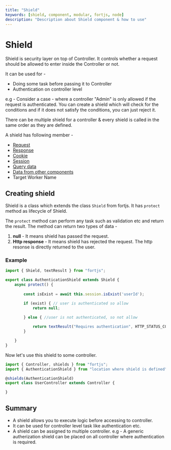 ```yaml
---
title: "Shield"
keywords: [shield, component, modular, fortjs, node]
description: "Description about Shield component & how to use"
---
```


# Shield

Shield is security layer on top of Controller. It controls whether a request should be allowed to enter inside the Controller or not. 

It can be used for -

* Doing some task before passing it to Controller
* Authentication on controller level

e.g - Consider a case - where a controller "Admin" is only allowed if the request is authenticated. You can create a shield which will check for the conditions and if it does not satisfy the conditions, you can just reject it.

There can be multiple shield for a controller & every shield is called in the same order as they are defined.

A shield has following member - 

* [Request](/docs/types/http-request.md)
* [Response](/docs/types/http-response.md)
* [Cookie](/docs/concepts/cookie.md)
* [Session](/docs/concepts/session.md)
* [Query data](/docs/concepts/query.md)
* [Data from other components](/docs/concepts/data.md)
* Target Worker Name

## Creating shield

Shield is a class which extends the class `Shield` from fortjs. It has `protect` method as lifecycle of Shield. 

The `protect` method can perform any task such as validation etc and return the result. The method can return two types of data - 

1. **null** - It means shield has passed the request.
2. **Http response** - It means shield has rejected the request. The http resonse is directly returned to the user.


### Example

```javascript
import { Shield, textResult } from "fortjs";

export class AuthenticationShield extends Shield {
    async protect() {
         
        const isExist = await this.session.isExist('userId');

        if (exist) { // user is authenticated so allow
            return null;

        } else { //user is not authenticated, so not allow
    
            return textResult("Requires authentication", HTTP_STATUS_CODE.BadRequest);
        }

    }
}
```

Now let's use this shield to some controller.

```javascript
import { Controller, shields } from "fortjs";
import { AuthenticationShield } from "location where shield is defined";

@shields(AuthenticationShield) 
export class UserController extends Controller {

}
```

## Summary

* A shield allows you to execute logic before accessing to controller.
* It can be used for controller level task like authentication etc.
* A shield can be assigned to multiple controller. e.g - A generic autherization shield can be placed on all controller where authentication is required.
